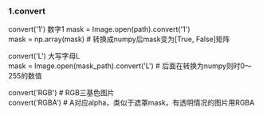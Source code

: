 ### 1.convert   
convert('1') 数字1
    mask = Image.open(path).convert('1')   
    mask = np.array(mask)  # 转换成numpy后mask变为[True, False]矩阵   
    
convert('L') 大写字母L  
    mask = Image.open(mask_path).convert('L')  # 后面在转换为numpy则时0～255的数值  
    
convert('RGB')  # RGB三基色图片  
convert('RGBA')  # A对应alpha，类似于遮罩mask，有透明情况的图片用RGBA  

